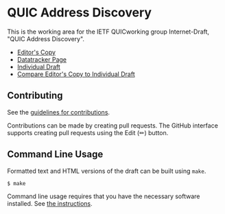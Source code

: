 # QUIC Address Discovery

This is the working area for the IETF QUICworking group Internet-Draft, "QUIC Address Discovery".

* [Editor's Copy](https://quicwg.github.io/draft-ietf-quic-address-discovery/#go.draft-ietf-quic-address-discovery.html)
* [Datatracker Page](https://datatracker.ietf.org/doc/draft-ietf-quic-address-discovery)
* [Individual Draft](https://datatracker.ietf.org/doc/html/draft-ietf-quic-address-discovery)
* [Compare Editor's Copy to Individual Draft](https://quicwg.github.io/address-discovery/#go.draft-ietf-quic-address-discovery.diff)


## Contributing

See the
[guidelines for contributions](https://github.com/quicwg/address-discovery/blob/main/CONTRIBUTING.md).

Contributions can be made by creating pull requests.
The GitHub interface supports creating pull requests using the Edit (✏) button.


## Command Line Usage

Formatted text and HTML versions of the draft can be built using `make`.

```sh
$ make
```

Command line usage requires that you have the necessary software installed.  See
[the instructions](https://github.com/martinthomson/i-d-template/blob/main/doc/SETUP.md).

